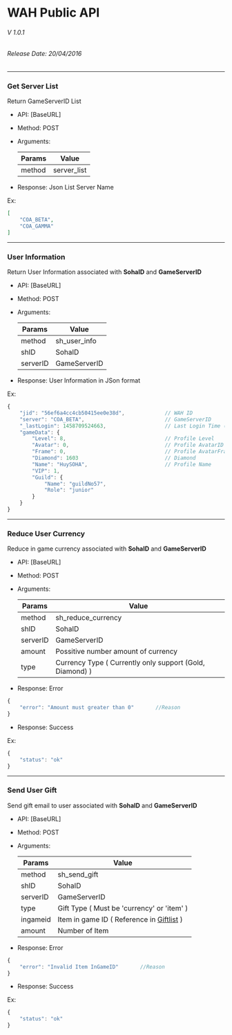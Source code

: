 # WAH Public API 
###### V 1.0.1
###### Release Date: 20/04/2016

------

### Get Server List

Return GameServerID List 

* API: [BaseURL]
* Method: POST
* Arguments:  

    | Params        | Value           
    | ------------- |-------------
    | method      | server_list
    
* Response: Json List Server Name

Ex:
```json
[
    "COA_BETA",
    "COA_GAMMA"
]
```

------

### User Information
Return User Information associated with **SohaID** and **GameServerID**

* API: [BaseURL]
* Method: POST
* Arguments:  

    | Params        | Value           
    | ------------- |-------------
    | method      | sh_user_info
   | shID            | SohaID
   | serverID     | GameServerID

* Response: User Information in JSon format

Ex:
```javascript
{
    "jid": "56ef6a4cc4cb50415ee0e38d",             // WAH ID
    "server": "COA_BETA",                          // GameServerID
    "_lastLogin": 1458709524663,                   // Last Login Time (Unix time)
    "gameData": {
        "Level": 8,                                // Profile Level
        "Avatar": 0,                               // Profile AvatarID
        "Frame": 0,                                // Profile AvatarFrameID
        "Diamond": 1603                            // Diamond
        "Name": "HuySOHA",                         // Profile Name
        "VIP": 1,
        "Guild": {
            "Name": "guildNo57",
            "Role": "junior"
        }
    }
}
```

------

### Reduce User Currency
Reduce in game currency associated with **SohaID** and **GameServerID**

* API: [BaseURL]
* Method: POST
* Arguments:  

    | Params        | Value           
    | ------------- |-------------
    | method      | sh_reduce_currency
   | shID            | SohaID
   | serverID     | GameServerID
   | amount     | Possitive number amount of currency
   | type | Currency Type ( Currently only support (Gold, Diamond) )

* Response: Error

```javascript
{
    "error": "Amount must greater than 0"       //Reason
}
```

* Response: Success

Ex:
```javascript
{
    "status": "ok"
}
```
------

### Send User Gift
Send gift email to user associated with **SohaID** and **GameServerID**

* API: [BaseURL]
* Method: POST
* Arguments:  

    | Params        | Value           
    | ------------- |-------------
    | method      | sh_send_gift
   | shID            | SohaID
   | serverID     | GameServerID
   | type     | Gift Type ( Must be 'currency' or 'item' )
   | ingameid | Item in game ID ( Reference in [Giftlist](data/dataGiftList.json) )
   | amount | Number of Item

* Response: Error

```javascript
{
    "error": "Invalid Item InGameID"       //Reason
}
```

* Response: Success

Ex:
```javascript
{
    "status": "ok"
}
```
